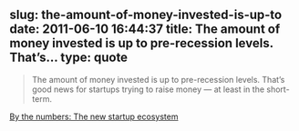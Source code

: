 slug: the-amount-of-money-invested-is-up-to
date: 2011-06-10 16:44:37
title: The amount of money invested is up to pre-recession levels. That’s...
type: quote
---

> The amount of money invested is up to pre-recession levels. That’s good news for startups trying to raise money — at least in the short-term.

[By the numbers: The new startup ecosystem](http://gigaom.com/2011/06/10/by-the-numbers-the-new-startup-ecosystem/?utm_source=feedburner&utm_medium=feed&utm_campaign=Feed%3A+OmMalik+%28GigaOM%3A+Tech%29)
